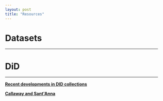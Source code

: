 ```yaml
---
layout: post
title: "Resources"
---
```


# Datasets
---

# DiD
---
[**Recent developments in DID collections**](https://asjadnaqvi.github.io/DiD/)

[**Callaway and Sant'Anna**](https://bcallaway11.github.io/did/index.html)
